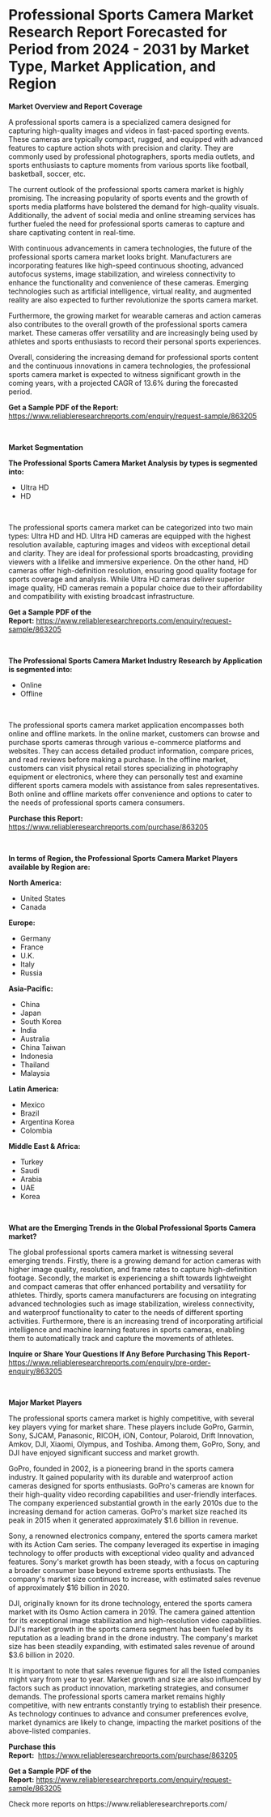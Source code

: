 <p><h1>Professional Sports Camera Market Research Report Forecasted for Period from 2024 -  2031 by Market Type, Market Application, and Region</h1></p><p><strong>Market Overview and Report Coverage</strong></p>
<p><p>A professional sports camera is a specialized camera designed for capturing high-quality images and videos in fast-paced sporting events. These cameras are typically compact, rugged, and equipped with advanced features to capture action shots with precision and clarity. They are commonly used by professional photographers, sports media outlets, and sports enthusiasts to capture moments from various sports like football, basketball, soccer, etc.</p><p>The current outlook of the professional sports camera market is highly promising. The increasing popularity of sports events and the growth of sports media platforms have bolstered the demand for high-quality visuals. Additionally, the advent of social media and online streaming services has further fueled the need for professional sports cameras to capture and share captivating content in real-time.</p><p>With continuous advancements in camera technologies, the future of the professional sports camera market looks bright. Manufacturers are incorporating features like high-speed continuous shooting, advanced autofocus systems, image stabilization, and wireless connectivity to enhance the functionality and convenience of these cameras. Emerging technologies such as artificial intelligence, virtual reality, and augmented reality are also expected to further revolutionize the sports camera market.</p><p>Furthermore, the growing market for wearable cameras and action cameras also contributes to the overall growth of the professional sports camera market. These cameras offer versatility and are increasingly being used by athletes and sports enthusiasts to record their personal sports experiences.</p><p>Overall, considering the increasing demand for professional sports content and the continuous innovations in camera technologies, the professional sports camera market is expected to witness significant growth in the coming years, with a projected CAGR of 13.6% during the forecasted period.</p></p>
<p><strong>Get a Sample PDF of the Report:</strong> <a href="https://www.reliableresearchreports.com/enquiry/request-sample/863205">https://www.reliableresearchreports.com/enquiry/request-sample/863205</a></p>
<p>&nbsp;</p>
<p><strong>Market Segmentation</strong></p>
<p><strong>The Professional Sports Camera Market Analysis by types is segmented into:</strong></p>
<p><ul><li>Ultra HD</li><li>HD</li></ul></p>
<p>&nbsp;</p>
<p><p>The professional sports camera market can be categorized into two main types: Ultra HD and HD. Ultra HD cameras are equipped with the highest resolution available, capturing images and videos with exceptional detail and clarity. They are ideal for professional sports broadcasting, providing viewers with a lifelike and immersive experience. On the other hand, HD cameras offer high-definition resolution, ensuring good quality footage for sports coverage and analysis. While Ultra HD cameras deliver superior image quality, HD cameras remain a popular choice due to their affordability and compatibility with existing broadcast infrastructure.</p></p>
<p><strong>Get a Sample PDF of the Report:</strong>&nbsp;<a href="https://www.reliableresearchreports.com/enquiry/request-sample/863205">https://www.reliableresearchreports.com/enquiry/request-sample/863205</a></p>
<p>&nbsp;</p>
<p><strong>The Professional Sports Camera Market Industry Research by Application is segmented into:</strong></p>
<p><ul><li>Online</li><li>Offline</li></ul></p>
<p>&nbsp;</p>
<p><p>The professional sports camera market application encompasses both online and offline markets. In the online market, customers can browse and purchase sports cameras through various e-commerce platforms and websites. They can access detailed product information, compare prices, and read reviews before making a purchase. In the offline market, customers can visit physical retail stores specializing in photography equipment or electronics, where they can personally test and examine different sports camera models with assistance from sales representatives. Both online and offline markets offer convenience and options to cater to the needs of professional sports camera consumers.</p></p>
<p><strong>Purchase this Report:</strong>&nbsp; <a href="https://www.reliableresearchreports.com/purchase/863205">https://www.reliableresearchreports.com/purchase/863205</a></p>
<p>&nbsp;</p>
<p><strong>In terms of Region, the Professional Sports Camera Market Players available by Region are:</strong></p>
<p>
    <p> <strong> North America: </strong>
        <ul>
            <li>United States</li>
            <li>Canada</li>
        </ul>
        </p> 
    <p> <strong> Europe: </strong>
        <ul>
            <li>Germany</li>
            <li>France</li>
            <li>U.K.</li>
            <li>Italy</li>
            <li>Russia</li>
        </ul>
        </p> 
    <p> <strong> Asia-Pacific: </strong>
        <ul>
            <li>China</li>
            <li>Japan</li>
            <li>South Korea</li>
            <li>India</li>
            <li>Australia</li>
            <li>China Taiwan</li>
            <li>Indonesia</li>
            <li>Thailand</li>
            <li>Malaysia</li>
        </ul>
        </p> 
    <p> <strong> Latin America: </strong>
        <ul>
            <li>Mexico</li>
            <li>Brazil</li>
            <li>Argentina Korea</li>
            <li>Colombia</li>
        </ul>
        </p> 
    <p> <strong> Middle East & Africa: </strong>
        <ul>
            <li>Turkey</li>
            <li>Saudi</li>
            <li>Arabia</li>
            <li>UAE</li>
            <li>Korea</li>
        </ul>
    </p>
    </p>
<p>&nbsp;</p>
<p><strong>What are the Emerging Trends in the Global Professional Sports Camera market?</strong></p>
<p><p>The global professional sports camera market is witnessing several emerging trends. Firstly, there is a growing demand for action cameras with higher image quality, resolution, and frame rates to capture high-definition footage. Secondly, the market is experiencing a shift towards lightweight and compact cameras that offer enhanced portability and versatility for athletes. Thirdly, sports camera manufacturers are focusing on integrating advanced technologies such as image stabilization, wireless connectivity, and waterproof functionality to cater to the needs of different sporting activities. Furthermore, there is an increasing trend of incorporating artificial intelligence and machine learning features in sports cameras, enabling them to automatically track and capture the movements of athletes.</p></p>
<p><strong>Inquire or Share Your Questions If Any Before Purchasing This Report</strong>- <a href="https://www.reliableresearchreports.com/enquiry/pre-order-enquiry/863205">https://www.reliableresearchreports.com/enquiry/pre-order-enquiry/863205</a></p>
<p>&nbsp;</p>
<p><strong>Major Market Players</strong></p>
<p><p>The professional sports camera market is highly competitive, with several key players vying for market share. These players include GoPro, Garmin, Sony, SJCAM, Panasonic, RICOH, iON, Contour, Polaroid, Drift Innovation, Amkov, DJI, Xiaomi, Olympus, and Toshiba. Among them, GoPro, Sony, and DJI have enjoyed significant success and market growth.</p><p>GoPro, founded in 2002, is a pioneering brand in the sports camera industry. It gained popularity with its durable and waterproof action cameras designed for sports enthusiasts. GoPro's cameras are known for their high-quality video recording capabilities and user-friendly interfaces. The company experienced substantial growth in the early 2010s due to the increasing demand for action cameras. GoPro's market size reached its peak in 2015 when it generated approximately $1.6 billion in revenue.</p><p>Sony, a renowned electronics company, entered the sports camera market with its Action Cam series. The company leveraged its expertise in imaging technology to offer products with exceptional video quality and advanced features. Sony's market growth has been steady, with a focus on capturing a broader consumer base beyond extreme sports enthusiasts. The company's market size continues to increase, with estimated sales revenue of approximately $16 billion in 2020.</p><p>DJI, originally known for its drone technology, entered the sports camera market with its Osmo Action camera in 2019. The camera gained attention for its exceptional image stabilization and high-resolution video capabilities. DJI's market growth in the sports camera segment has been fueled by its reputation as a leading brand in the drone industry. The company's market size has been steadily expanding, with estimated sales revenue of around $3.6 billion in 2020.</p><p>It is important to note that sales revenue figures for all the listed companies might vary from year to year. Market growth and size are also influenced by factors such as product innovation, marketing strategies, and consumer demands. The professional sports camera market remains highly competitive, with new entrants constantly trying to establish their presence. As technology continues to advance and consumer preferences evolve, market dynamics are likely to change, impacting the market positions of the above-listed companies.</p></p>
<p><strong>Purchase this Report:</strong>&nbsp;&nbsp;<a href="https://www.reliableresearchreports.com/purchase/863205">https://www.reliableresearchreports.com/purchase/863205</a></p>
<p></p>
<p><strong>Get a Sample PDF of the Report:</strong>&nbsp;<a href="https://www.reliableresearchreports.com/enquiry/request-sample/863205">https://www.reliableresearchreports.com/enquiry/request-sample/863205</a></p>
<p>Check more reports on https://www.reliableresearchreports.com/</p>